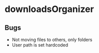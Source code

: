 ﻿# downloadsOrganizer
 
 ## Bugs
 - Not moving files to others, only folders
 - User path is set hardcoded
